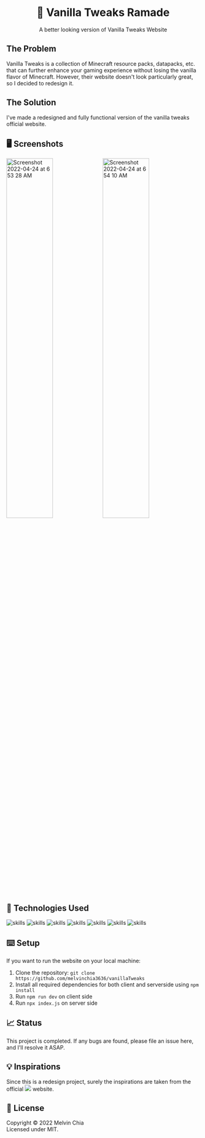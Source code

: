 <center><h1 align="center">🧰 Vanilla Tweaks Ramade</h1></center>

<p align="center">A better looking version of Vanilla Tweaks Website</p>

## The Problem

Vanilla Tweaks is a collection of Minecraft resource packs, datapacks, etc. that can further enhance your gaming experience without losing the vanilla flavor of Minecraft. However, their website doesn't look particularly great, so I decided to redesign it.
## The Solution

I've made a redesigned and fully functional version of the vanilla tweaks official website.

## 🖥 Screenshots

<div>

 <img width="49%" alt="Screenshot 2022-04-24 at 6 53 28 AM" src="https://user-images.githubusercontent.com/64565584/164948663-87b520e2-e3b7-4ca9-8797-7f4d1d9d8f47.png">
<img width="49%" alt="Screenshot 2022-04-24 at 6 54 10 AM" src="https://user-images.githubusercontent.com/64565584/164948676-ed27e417-71ab-42ff-91b1-bec7bed89e04.png">
 
  
</div>

## 🔬 Technologies Used 

![skills](https://img.shields.io/badge/-TYPESCRIPT-FF0000?style=for-the-badge&logo=typescript&logoColor=white&color=blue)
![skills](https://img.shields.io/badge/-HTML-FF0000?style=for-the-badge&logo=html5&logoColor=white&color=green)
![skills](https://img.shields.io/badge/-CSS-FF0000?style=for-the-badge&logo=css3&logoColor=white&color=indigo)
![skills](https://img.shields.io/badge/-TAILWIND_CSS-FF0000?style=for-the-badge&logo=tailwindcss&logoColor=white&color=22D3EE)
![skills](https://img.shields.io/badge/-REACT_JS-FF0000?style=for-the-badge&logo=react&logoColor=white&color=38BDF8)
![skills](https://img.shields.io/badge/-EXPRESS_JS-FF0000?style=for-the-badge&logo=express&logoColor=white&color=grey)
![skills](https://img.shields.io/badge/-FIGMA-FF0000?style=for-the-badge&logo=figma&logoColor=white&color=red)

## ⌨️ Setup

If you want to run the website on your local machine:
1. Clone the repository: `git clone https://github.com/melvinchia3636/vanillaTweaks`
2. Install all required dependencies for both client and serverside using `npm install`
4. Run `npm run dev` on client side
5. Run `npx index.js` on server side

## 📈 Status

This project is completed. If any bugs are found, please file an issue here, and I'll resolve it ASAP.

## 💡 Inspirations 

Since this is a redesign project, surely the inspirations are taken from the official ![](https://vanillatweaks.net/) website.
 
## 📄 License

Copyright © 2022 Melvin Chia<br/>
Licensed under MIT.
